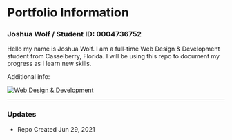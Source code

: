 # Portfolio Information

### Joshua Wolf / Student ID: 0004736752 

Hello my name is Joshua Wolf. I am a full-time Web Design & Development student from Casselberry, Florida. I will be using this repo to document my progress as I learn new skills.
 
<p>Additional info:


[![Web Design & Development](https://img.shields.io/badge/degree-web%20design%20%26%20development-blue.svg)](https://www.fullsail.edu/degrees/web-development-bachelor)&nbsp;

---
### Updates

- Repo Created Jun 29, 2021
